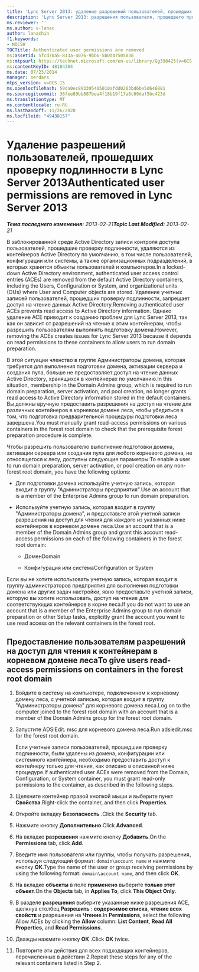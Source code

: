 ```yaml
---
title: 'Lync Server 2013: удаление разрешений пользователей, прошедших проверку подлинности'
description: 'Lync Server 2013: разрешения пользователя, прошедшего проверку подлинности, удаляются.'
ms.reviewer: ''
ms.author: v-lanac
author: lanachin
f1.keywords:
- NOCSH
TOCTitle: Authenticated user permissions are removed
ms:assetid: 5fcd70a5-813a-4076-9bb6-5b0d47505038
ms:mtpsurl: https://technet.microsoft.com/en-us/library/Gg398425(v=OCS.15)
ms:contentKeyID: 48184304
ms.date: 07/23/2014
manager: serdars
mtps_version: v=OCS.15
ms.openlocfilehash: 59da0ec893395405010afdd0263bd6be5d646881
ms.sourcegitcommit: 36fee89bb887bea4f18b19f17a8c69daf5bc423d
ms.translationtype: MT
ms.contentlocale: ru-RU
ms.lasthandoff: 11/26/2020
ms.locfileid: "49438157"
---
```

# <a name="authenticated-user-permissions-are-removed-in-lync-server-2013"></a><span data-ttu-id="d14bb-103">Удаление разрешений пользователей, прошедших проверку подлинности в Lync Server 2013</span><span class="sxs-lookup"><span data-stu-id="d14bb-103">Authenticated user permissions are removed in Lync Server 2013</span></span>

<div data-xmlns="http://www.w3.org/1999/xhtml">

<div class="topic" data-xmlns="http://www.w3.org/1999/xhtml" data-msxsl="urn:schemas-microsoft-com:xslt" data-cs="https://msdn.microsoft.com/">

<div data-asp="https://msdn2.microsoft.com/asp">



</div>

<div id="mainSection">

<div id="mainBody"><span data-ttu-id="d14bb-104">

<span> </span></span><span class="sxs-lookup"><span data-stu-id="d14bb-104">

<span> </span></span></span>

<span data-ttu-id="d14bb-105">_**Тема последнего изменения:** 2013-02-21_</span><span class="sxs-lookup"><span data-stu-id="d14bb-105">_**Topic Last Modified:** 2013-02-21_</span></span>

<span data-ttu-id="d14bb-106">В заблокированной среде Active Directory записи контроля доступа пользователей, прошедшие проверку подлинности, удаляются из контейнеров Active Directory по умолчанию, в том числе пользователей, конфигурации или системы, а также организационных подразделений, в которых хранятся объекты пользователей и компьютеров.</span><span class="sxs-lookup"><span data-stu-id="d14bb-106">In a locked-down Active Directory environment, authenticated user access control entries (ACEs) are removed from the default Active Directory containers, including the Users, Configuration or System, and organizational units (OUs) where User and Computer objects are stored.</span></span> <span data-ttu-id="d14bb-107">Удаление учетных записей пользователей, прошедших проверку подлинности, запрещает доступ на чтение данных Active Directory.</span><span class="sxs-lookup"><span data-stu-id="d14bb-107">Removing authenticated user ACEs prevents read access to Active Directory information.</span></span> <span data-ttu-id="d14bb-108">Однако удаление ACE приводит к созданию проблем для Lync Server 2013, так как он зависит от разрешений на чтение к этим контейнерам, чтобы разрешить пользователям выполнять подготовку домена.</span><span class="sxs-lookup"><span data-stu-id="d14bb-108">However, removing the ACEs creates issues for Lync Server 2013 because it depends on read permissions to these containers to allow users to run domain preparation.</span></span>

<span data-ttu-id="d14bb-109">В этой ситуации членство в группе Администраторы домена, которая требуется для выполнения подготовки домена, активации сервера и создания пула, больше не предоставляет доступ на чтение данных Active Directory, хранящихся в контейнерах по умолчанию.</span><span class="sxs-lookup"><span data-stu-id="d14bb-109">In this situation, membership in the Domain Admins group, which is required to run domain preparation, server activation, and pool creation, no longer grants read access to Active Directory information stored in the default containers.</span></span> <span data-ttu-id="d14bb-110">Вы должны вручную предоставить разрешения на доступ на чтение для различных контейнеров в корневом домене леса, чтобы убедиться в том, что подготовка предварительной процедуры подготовки леса завершена.</span><span class="sxs-lookup"><span data-stu-id="d14bb-110">You must manually grant read-access permissions on various containers in the forest root domain to check that the prerequisite forest preparation procedure is complete.</span></span>

<span data-ttu-id="d14bb-111">Чтобы разрешить пользователю выполнение подготовки домена, активации сервера или создания пула для любого корневого домена, не относящегося к лесу, доступны следующие параметры:</span><span class="sxs-lookup"><span data-stu-id="d14bb-111">To enable a user to run domain preparation, server activation, or pool creation on any non-forest root domain, you have the following options:</span></span>

  - <span data-ttu-id="d14bb-112">Для подготовки домена используйте учетную запись, которая входит в группу "Администраторы предприятия".</span><span class="sxs-lookup"><span data-stu-id="d14bb-112">Use an account that is a member of the Enterprise Admins group to run domain preparation.</span></span>

  - <span data-ttu-id="d14bb-113">Используйте учетную запись, которая входит в группу "Администраторы домена", и предоставьте этой учетной записи разрешения на доступ для чтения для каждого из указанных ниже контейнеров в корневом домене леса.</span><span class="sxs-lookup"><span data-stu-id="d14bb-113">Use an account that is a member of the Domain Admins group and grant this account read-access permissions on each of the following containers in the forest root domain:</span></span>
    
      - <span data-ttu-id="d14bb-114">Домен</span><span class="sxs-lookup"><span data-stu-id="d14bb-114">Domain</span></span>
    
      - <span data-ttu-id="d14bb-115">Конфигурация или система</span><span class="sxs-lookup"><span data-stu-id="d14bb-115">Configuration or System</span></span>

<span data-ttu-id="d14bb-116">Если вы не хотите использовать учетную запись, которая входит в группу администраторов предприятия для выполнения подготовки домена или других задач настройки, явно предоставьте учетной записи, которую вы хотите использовать, доступ на чтение для соответствующих контейнеров в корне леса.</span><span class="sxs-lookup"><span data-stu-id="d14bb-116">If you do not want to use an account that is a member of the Enterprise Admins group to run domain preparation or other Setup tasks, explicitly grant the account you want to use read access on the relevant containers in the forest root.</span></span>

<div>

## <a name="to-give-users-read-access-permissions-on-containers-in-the-forest-root-domain"></a><span data-ttu-id="d14bb-117">Предоставление пользователям разрешений на доступ для чтения к контейнерам в корневом домене леса</span><span class="sxs-lookup"><span data-stu-id="d14bb-117">To give users read-access permissions on containers in the forest root domain</span></span>

1.  <span data-ttu-id="d14bb-118">Войдите в систему на компьютере, подключенном к корневому домену леса, с учетной записью, которая входит в группу "Администраторы домена" для корневого домена леса.</span><span class="sxs-lookup"><span data-stu-id="d14bb-118">Log on to the computer joined to the forest root domain with an account that is a member of the Domain Admins group for the forest root domain.</span></span>

2.  <span data-ttu-id="d14bb-119">Запустите ADSIEdit. msc для корневого домена леса.</span><span class="sxs-lookup"><span data-stu-id="d14bb-119">Run adsiedit.msc for the forest root domain.</span></span>
    
    <span data-ttu-id="d14bb-120">Если учетные записи пользователей, прошедшие проверку подлинности, были удалены из домена, конфигурации или системного контейнера, необходимо предоставить доступ к контейнеру только для чтения, как описано в описанной ниже процедуре.</span><span class="sxs-lookup"><span data-stu-id="d14bb-120">If authenticated user ACEs were removed from the Domain, Configuration, or System container, you must grant read-only permissions to the container, as described in the following steps.</span></span>

3.  <span data-ttu-id="d14bb-121">Щелкните контейнер правой кнопкой мыши и выберите пункт **Свойства**.</span><span class="sxs-lookup"><span data-stu-id="d14bb-121">Right-click the container, and then click **Properties**.</span></span>

4.  <span data-ttu-id="d14bb-122">Откройте вкладку **Безопасность** .</span><span class="sxs-lookup"><span data-stu-id="d14bb-122">Click the **Security** tab.</span></span>

5.  <span data-ttu-id="d14bb-123">Нажмите кнопку **Дополнительно**.</span><span class="sxs-lookup"><span data-stu-id="d14bb-123">Click **Advanced**.</span></span>

6.  <span data-ttu-id="d14bb-124">На вкладке **разрешения** нажмите кнопку **Добавить**.</span><span class="sxs-lookup"><span data-stu-id="d14bb-124">On the **Permissions** tab, click **Add**.</span></span>

7.  <span data-ttu-id="d14bb-125">Введите имя пользователя или группы, чтобы получать разрешения, используя следующий формат: `domain\account name` и нажмите кнопку **ОК**.</span><span class="sxs-lookup"><span data-stu-id="d14bb-125">Type the name of the user or group receiving permissions by using the following format: `domain\account name`, and then click **OK**.</span></span>

8.  <span data-ttu-id="d14bb-126">На вкладке **объекты** в поле **применено** выберите **только этот объект**.</span><span class="sxs-lookup"><span data-stu-id="d14bb-126">On the **Objects** tab, in **Applies To**, click **This Object Only**.</span></span>

9.  <span data-ttu-id="d14bb-127">В разделе **разрешения** выберите указанные ниже разрешения ACE, щелкнув столбец **Разрешить** : **содержимое списка**, **чтение всех свойств** и разрешения на **Чтение**.</span><span class="sxs-lookup"><span data-stu-id="d14bb-127">In **Permissions**, select the following Allow ACEs by clicking the **Allow** column: **List Content**, **Read All Properties**, and **Read Permissions**.</span></span>

10. <span data-ttu-id="d14bb-128">Дважды нажмите кнопку **ОК** .</span><span class="sxs-lookup"><span data-stu-id="d14bb-128">Click **OK** twice.</span></span>

11. <span data-ttu-id="d14bb-129">Повторите эти действия для всех подходящих контейнеров, перечисленных в действии 2.</span><span class="sxs-lookup"><span data-stu-id="d14bb-129">Repeat these steps for any of the relevant containers listed in Step 2.</span></span>

<span data-ttu-id="d14bb-130"></div>

</div>

<span> </span>

</div>

</div>

</span><span class="sxs-lookup"><span data-stu-id="d14bb-130"></div>

</div>

<span> </span>

</div>

</div>

</span></span></div>

